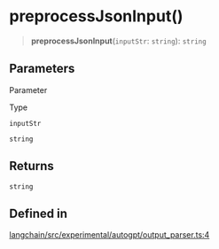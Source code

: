 preprocessJsonInput()
=====================

> **preprocessJsonInput**(`inputStr`: `string`): `string`

Parameters[](#parameters "Direct link to Parameters")
------------------------------------------------------

Parameter

Type

`inputStr`

`string`

Returns[](#returns "Direct link to Returns")
---------------------------------------------

`string`

Defined in[](#defined-in "Direct link to Defined in")
------------------------------------------------------

[langchain/src/experimental/autogpt/output\_parser.ts:4](https://github.com/hwchase17/langchainjs/blob/1c1274d/langchain/src/experimental/autogpt/output_parser.ts#L4)
